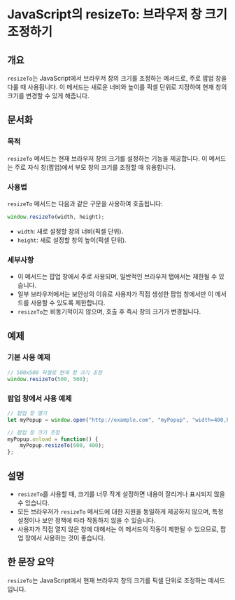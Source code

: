 <!--
Meta Description: # JavaScript의 resizeTo: 브라우저 창 크기 조정하기 ## 개요 `resizeTo`는 JavaScript에서 브라우저 창의 크기를 조정하는 메서드로, 주로 팝업 창을 다룰 때 사용됩니다. 이 메서드는 새로운 너비와 높이를 픽셀 단위로 지정하여 현재 창의...
Meta Keywords: resizeto, 크기를, 브라우저, 메서드는, mypopup
-->

# JavaScript의 resizeTo: 브라우저 창 크기 조정하기

## 개요
`resizeTo`는 JavaScript에서 브라우저 창의 크기를 조정하는 메서드로, 주로 팝업 창을 다룰 때 사용됩니다. 이 메서드는 새로운 너비와 높이를 픽셀 단위로 지정하여 현재 창의 크기를 변경할 수 있게 해줍니다.

## 문서화
### 목적
`resizeTo` 메서드는 현재 브라우저 창의 크기를 설정하는 기능을 제공합니다. 이 메서드는 주로 자식 창(팝업)에서 부모 창의 크기를 조정할 때 유용합니다.

### 사용법
`resizeTo` 메서드는 다음과 같은 구문을 사용하여 호출됩니다:

```javascript
window.resizeTo(width, height);
```

- `width`: 새로 설정할 창의 너비(픽셀 단위).
- `height`: 새로 설정할 창의 높이(픽셀 단위).

### 세부사항
- 이 메서드는 팝업 창에서 주로 사용되며, 일반적인 브라우저 탭에서는 제한될 수 있습니다.
- 일부 브라우저에서는 보안상의 이유로 사용자가 직접 생성한 팝업 창에서만 이 메서드를 사용할 수 있도록 제한합니다.
- `resizeTo`는 비동기적이지 않으며, 호출 후 즉시 창의 크기가 변경됩니다.

## 예제
### 기본 사용 예제
```javascript
// 500x500 픽셀로 현재 창 크기 조정
window.resizeTo(500, 500);
```

### 팝업 창에서 사용 예제
```javascript
// 팝업 창 열기
let myPopup = window.open("http://example.com", "myPopup", "width=400,height=400");

// 팝업 창 크기 조정
myPopup.onload = function() {
    myPopup.resizeTo(600, 400);
};
```

## 설명
- `resizeTo`를 사용할 때, 크기를 너무 작게 설정하면 내용이 잘리거나 표시되지 않을 수 있습니다.
- 모든 브라우저가 `resizeTo` 메서드에 대한 지원을 동일하게 제공하지 않으며, 특정 설정이나 보안 정책에 따라 작동하지 않을 수 있습니다.
- 사용자가 직접 열지 않은 창에 대해서는 이 메서드의 작동이 제한될 수 있으므로, 팝업 창에서 사용하는 것이 좋습니다.

## 한 문장 요약
`resizeTo`는 JavaScript에서 현재 브라우저 창의 크기를 픽셀 단위로 조정하는 메서드입니다.